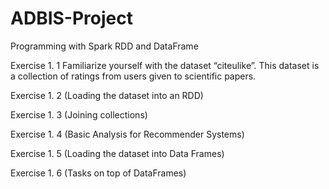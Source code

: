 # ADBIS-Project
Programming with Spark RDD and DataFrame

Exercise 1. 1 Familiarize yourself with the dataset “citeulike”. This dataset
is a collection of ratings from users given to scientific papers.

Exercise 1. 2 (Loading the dataset into an RDD)

Exercise 1. 3 (Joining collections)

Exercise 1. 4 (Basic Analysis for Recommender Systems)

Exercise 1. 5 (Loading the dataset into Data Frames)

Exercise 1. 6 (Tasks on top of DataFrames)
